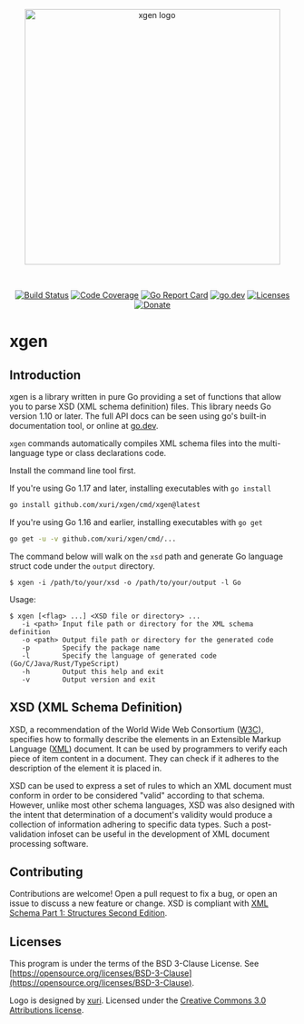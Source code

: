 <p align="center"><img width="450" src="./xgen.svg" alt="xgen logo"></p>

<br>

<p align="center">
    <a href="https://github.com/xuri/xgen/actions?workflow=Go"><img src="https://github.com/xuri/xgen/workflows/Go/badge.svg?branch=master" alt="Build Status"></a>
    <a href="https://codecov.io/gh/xuri/xgen"><img src="https://codecov.io/gh/xuri/xgen/branch/master/graph/badge.svg" alt="Code Coverage"></a>
    <a href="https://goreportcard.com/report/github.com/xuri/xgen"><img src="https://goreportcard.com/badge/github.com/xuri/xgen" alt="Go Report Card"></a>
    <a href="https://pkg.go.dev/github.com/xuri/xgen"><img src="https://img.shields.io/badge/go.dev-reference-007d9c?logo=go&logoColor=white" alt="go.dev"></a>
    <a href="https://opensource.org/licenses/BSD-3-Clause"><img src="https://img.shields.io/badge/license-bsd-orange.svg" alt="Licenses"></a>
    <a href="https://www.paypal.me/xuri"><img src="https://img.shields.io/badge/Donate-PayPal-green.svg" alt="Donate"></a>
</p>

# xgen

## Introduction

xgen is a library written in pure Go providing a set of functions that allow you to parse XSD (XML schema definition) files. This library needs Go version 1.10 or later. The full API docs can be seen using go's built-in documentation tool, or online at [go.dev](https://pkg.go.dev/github.com/xuri/xgen).

`xgen` commands automatically compiles XML schema files into the multi-language type or class declarations code.

Install the command line tool first.

If you're using Go 1.17 and later, installing executables with `go install`

```sh
go install github.com/xuri/xgen/cmd/xgen@latest
```

If you're using Go 1.16 and earlier, installing executables with `go get`

```sh
go get -u -v github.com/xuri/xgen/cmd/...
```

The command below will walk on the `xsd` path and generate Go language struct code under the `output` directory.

```text
$ xgen -i /path/to/your/xsd -o /path/to/your/output -l Go
```

Usage:

```text
$ xgen [<flag> ...] <XSD file or directory> ...
   -i <path> Input file path or directory for the XML schema definition
   -o <path> Output file path or directory for the generated code
   -p        Specify the package name
   -l        Specify the language of generated code (Go/C/Java/Rust/TypeScript)
   -h        Output this help and exit
   -v        Output version and exit
```

## XSD (XML Schema Definition)

XSD, a recommendation of the World Wide Web Consortium ([W3C](https://www.w3.org)), specifies how to formally describe the elements in an Extensible Markup Language ([XML](https://www.w3.org/TR/xml/)) document. It can be used by programmers to verify each piece of item content in a document. They can check if it adheres to the description of the element it is placed in.

XSD can be used to express a set of rules to which an XML document must conform in order to be considered "valid" according to that schema. However, unlike most other schema languages, XSD was also designed with the intent that determination of a document's validity would produce a collection of information adhering to specific data types. Such a post-validation infoset can be useful in the development of XML document processing software.

## Contributing

Contributions are welcome! Open a pull request to fix a bug, or open an issue to discuss a new feature or change. XSD is compliant with [XML Schema Part 1: Structures Second Edition](https://www.w3.org/TR/xmlschema-1/).

## Licenses

This program is under the terms of the BSD 3-Clause License. See [https://opensource.org/licenses/BSD-3-Clause](https://opensource.org/licenses/BSD-3-Clause).

Logo is designed by [xuri](https://xuri.me). Licensed under the [Creative Commons 3.0 Attributions license](http://creativecommons.org/licenses/by/3.0/).
